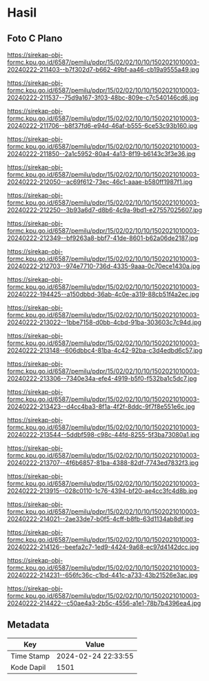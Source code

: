 # Hasil

## Foto C Plano

https://sirekap-obj-formc.kpu.go.id/6587/pemilu/pdpr/15/02/02/10/10/1502021010003-20240222-211403--b7f302d7-b662-49bf-aa46-cb19a9555a49.jpg

https://sirekap-obj-formc.kpu.go.id/6587/pemilu/pdpr/15/02/02/10/10/1502021010003-20240222-211537--75d9a167-3f03-48bc-809e-c7c540146cd6.jpg

https://sirekap-obj-formc.kpu.go.id/6587/pemilu/pdpr/15/02/02/10/10/1502021010003-20240222-211706--b8f37fd6-e94d-46af-b555-6ce53c93b160.jpg

https://sirekap-obj-formc.kpu.go.id/6587/pemilu/pdpr/15/02/02/10/10/1502021010003-20240222-211850--2a1c5952-80a4-4a13-8f19-b6143c3f3e36.jpg

https://sirekap-obj-formc.kpu.go.id/6587/pemilu/pdpr/15/02/02/10/10/1502021010003-20240222-212050--ac69f612-73ec-46c1-aaae-b580ff1987f1.jpg

https://sirekap-obj-formc.kpu.go.id/6587/pemilu/pdpr/15/02/02/10/10/1502021010003-20240222-212250--3b93a6d7-d8b6-4c9a-9bd1-e27557025607.jpg

https://sirekap-obj-formc.kpu.go.id/6587/pemilu/pdpr/15/02/02/10/10/1502021010003-20240222-212349--bf9263a8-bbf7-41de-8601-b62a06de2187.jpg

https://sirekap-obj-formc.kpu.go.id/6587/pemilu/pdpr/15/02/02/10/10/1502021010003-20240222-212703--974e7710-736d-4335-9aaa-0c70ece1430a.jpg

https://sirekap-obj-formc.kpu.go.id/6587/pemilu/pdpr/15/02/02/10/10/1502021010003-20240222-194425--a150dbbd-36ab-4c0e-a319-88cb51f4a2ec.jpg

https://sirekap-obj-formc.kpu.go.id/6587/pemilu/pdpr/15/02/02/10/10/1502021010003-20240222-213022--1bbe7158-d0bb-4cbd-91ba-303603c7c94d.jpg

https://sirekap-obj-formc.kpu.go.id/6587/pemilu/pdpr/15/02/02/10/10/1502021010003-20240222-213148--606dbbc4-81ba-4c42-92ba-c3d4edbd6c57.jpg

https://sirekap-obj-formc.kpu.go.id/6587/pemilu/pdpr/15/02/02/10/10/1502021010003-20240222-213306--7340e34a-efe4-4919-b5f0-f532ba1c5dc7.jpg

https://sirekap-obj-formc.kpu.go.id/6587/pemilu/pdpr/15/02/02/10/10/1502021010003-20240222-213423--d4cc4ba3-8f1a-4f2f-8ddc-9f7f8e551e6c.jpg

https://sirekap-obj-formc.kpu.go.id/6587/pemilu/pdpr/15/02/02/10/10/1502021010003-20240222-213544--5ddbf598-c98c-44fd-8255-5f3ba73080a1.jpg

https://sirekap-obj-formc.kpu.go.id/6587/pemilu/pdpr/15/02/02/10/10/1502021010003-20240222-213707--4f6b6857-81ba-4388-82df-7743ed7832f3.jpg

https://sirekap-obj-formc.kpu.go.id/6587/pemilu/pdpr/15/02/02/10/10/1502021010003-20240222-213915--028c0110-1c76-4394-bf20-ae4cc3fc4d8b.jpg

https://sirekap-obj-formc.kpu.go.id/6587/pemilu/pdpr/15/02/02/10/10/1502021010003-20240222-214021--2ae33de7-b0f5-4cff-b8fb-63d1134ab8df.jpg

https://sirekap-obj-formc.kpu.go.id/6587/pemilu/pdpr/15/02/02/10/10/1502021010003-20240222-214126--beefa2c7-1ed9-4424-9a68-ec97d4142dcc.jpg

https://sirekap-obj-formc.kpu.go.id/6587/pemilu/pdpr/15/02/02/10/10/1502021010003-20240222-214231--656fc36c-c1bd-441c-a733-43b21526e3ac.jpg

https://sirekap-obj-formc.kpu.go.id/6587/pemilu/pdpr/15/02/02/10/10/1502021010003-20240222-214422--c50ae4a3-2b5c-4556-a1e1-78b7b4396ea4.jpg


## Metadata

| Key        | Value               |
| ---------- | ------------------- |
| Time Stamp | 2024-02-24 22:33:55 |
| Kode Dapil | 1501                |



